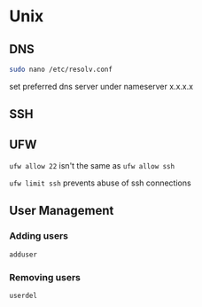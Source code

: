 # Unix

## DNS

```bash
sudo nano /etc/resolv.conf
```

set preferred dns server under nameserver x.x.x.x

## SSH

## UFW

`ufw allow 22` isn't the same as `ufw allow ssh`

`ufw limit ssh` prevents abuse of ssh connections

## User Management

### Adding users 

```bash
adduser
```

### Removing users

```bash
userdel
```
